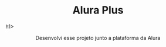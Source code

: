 <h1 align="center"> Alura Plus</h1>h1>
<p align="center"> Desenvolvi esse projeto junto a plataforma da Alura</p>

